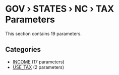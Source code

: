 # GOV › STATES › NC › TAX Parameters

This section contains 19 parameters.

## Categories

- [INCOME](income/index.md) (17 parameters)
- [USE_TAX](use_tax/index.md) (2 parameters)
